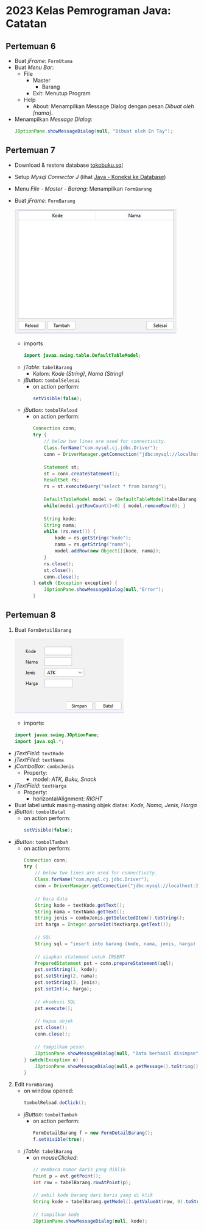# 2023 Kelas Pemrograman Java: Catatan
## Pertemuan 6
* Buat _jFrame_: `FormUtama`
* Buat _Menu Bar_:
  * File
    * Master
      * Barang
    * Exit: Menutup Program
  * Help
    * About: Menampilkan Message Dialog dengan pesan _Dibuat oleh [nama]_.
* Menampilkan _Message Dialog_:
  ```java
  JOptionPane.showMessageDialog(null, "Dibuat oleh En Tay");
  ```

## Pertemuan 7
* Download & restore database [tokobuku.sql](https://github.com/pujangga123/ruang-belajar-java/raw/main/src/tokobuku.sql)
* Setup _Mysql Connector J_ (lihat [Java - Koneksi ke Database](https://pujangga123.github.io/ruang-belajar-java/22-koneksi-database.html))
* Menu _File - Master - Barang_: Menampilkan `FormBarang`
* Buat _jFrame_: `FormBarang`
  
  ![](images/7-formbarang-1.jpg)  
  * imports
    ```java
    import javax.swing.table.DefaultTableModel;
    ```
  * _jTable_: `tabelBarang`
    * Kolom: _Kode (String)_, _Nama (String)_
  * _jButton_: `tombolSelesai`
    * on action perform:
        ```java
        setVisible(false);
        ```
  * _jButton_: `tombolReload`
    * on action perform:
        ```java
        Connection conn;
        try {
            // below two lines are used for connectivity.
            Class.forName("com.mysql.cj.jdbc.Driver");
            conn = DriverManager.getConnection("jdbc:mysql://localhost:3306/tokobuku","root","");

            Statement st;
            st = conn.createStatement();
            ResultSet rs;
            rs = st.executeQuery("select * from barang");
            
            DefaultTableModel model = (DefaultTableModel)tabelBarang.getModel();
            while(model.getRowCount()>0) { model.removeRow(0); }
            
            String kode;
            String nama;
            while (rs.next()) {
                kode = rs.getString("kode");
                nama = rs.getString("nama");
                model.addRow(new Object[]{kode, nama});
            }
            rs.close();
            st.close();
            conn.close();
        } catch (Exception exception) {
            JOptionPane.showMessageDialog(null,"Error");
        }
        ```

## Pertemuan 8
1.  Buat `FormDetailBarang`
   
    ![](images/8-formdetailbarang-1.jpg)
    * imports:
     ```java
     import javax.swing.JOptionPane;
     import java.sql.*;
     ```
   * _jTextField_: `textKode`
   * _jTextFiled_: `textNama`
   * _jComboBox_: `comboJenis`
     * Property:
       * model: _ATK, Buku, Snack_
   * _jTextField_: `textHarga`
     * Property:
       * horizontalAlignment: _RIGHT_
   * Buat label untuk masing-masing objek diatas: _Kode, Nama, Jenis, Harga_
   * _jButton_: `tombolBatal`
     * on action perform:
        ```java
        setVisible(false);
        ```  
   * _jButton_: `tombolTambah`
     * on action perform:
        ```java
        Connection conn;
        try {
            // below two lines are used for connectivity.
            Class.forName("com.mysql.cj.jdbc.Driver");
            conn = DriverManager.getConnection("jdbc:mysql://localhost:3306/tokobuku","root", "");
            
            // baca data
            String kode = textKode.getText();
            String nama = textNama.getText();
            String jenis = comboJenis.getSelectedItem().toString();
            int harga = Integer.parseInt(textHarga.getText());
            
            // SQL
            String sql = "insert into barang (kode, nama, jenis, harga) values (?,?,?,?)";
            
            // siapkan statement untuk INSERT
            PreparedStatement pst = conn.prepareStatement(sql);
            pst.setString(1, kode);
            pst.setString(2, nama);
            pst.setString(3, jenis);
            pst.setInt(4, harga);
            
            // eksekusi SQL
            pst.execute(); 
            
            // hapus objek 
            pst.close();
            conn.close();
            
            // tampilkan pesan
            JOptionPane.showMessageDialog(null, "Data berhasil disimpan");
        } catch(Exception e) {
            JOptionPane.showMessageDialog(null,e.getMessage().toString());
        } 
        ```
2. Edit `FormBarang`
   * on window opened:
        ```java
        tombolReload.doClick();
        ```
   * _jButton_: `tombolTambah`
     * on action perform:
        ```java
        FormDetailBarang f = new FormDetailBarang();
        f.setVisible(true);
        ```
   * _jTable_: `tabelBarang`
     * on _mouseClicked_:
       ```java
       // membaca nomor baris yang diklik
       Point p = evt.getPoint();
       int row = tabelBarang.rowAtPoint(p);
        
       // ambil kode barang dari baris yang di klik
       String kode = tabelBarang.getModel().getValueAt(row, 0).toString();
        
       // tampilkan kode
       JOptionPane.showMessageDialog(null, kode);
       ```